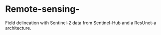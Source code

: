 # Remote-sensing-
Field delineation with Sentinel-2 data from Sentinel-Hub and a ResUnet-a architecture.
